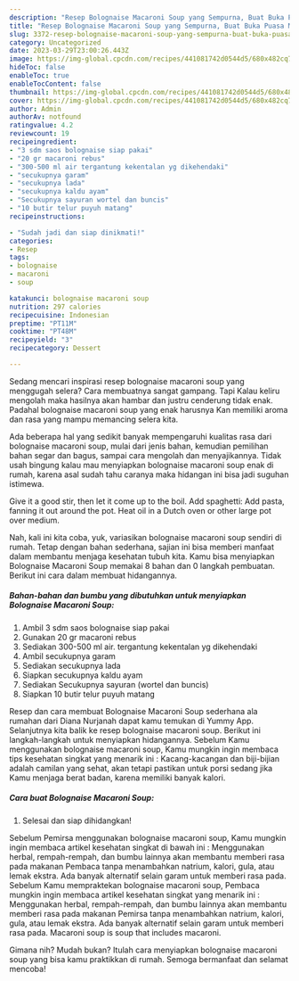 ```yaml
---
description: "Resep Bolognaise Macaroni Soup yang Sempurna, Buat Buka Puasa Menggugah Selera"
title: "Resep Bolognaise Macaroni Soup yang Sempurna, Buat Buka Puasa Menggugah Selera"
slug: 3372-resep-bolognaise-macaroni-soup-yang-sempurna-buat-buka-puasa-menggugah-selera
category: Uncategorized
date: 2023-03-29T23:00:26.443Z
image: https://img-global.cpcdn.com/recipes/441081742d0544d5/680x482cq70/bolognaise-macaroni-soup-foto-resep-utama.jpg
hideToc: false
enableToc: true
enableTocContent: false
thumbnail: https://img-global.cpcdn.com/recipes/441081742d0544d5/680x482cq70/bolognaise-macaroni-soup-foto-resep-utama.jpg
cover: https://img-global.cpcdn.com/recipes/441081742d0544d5/680x482cq70/bolognaise-macaroni-soup-foto-resep-utama.jpg
author: Admin
authorAv: notfound
ratingvalue: 4.2
reviewcount: 19
recipeingredient:
- "3 sdm saos bolognaise siap pakai"
- "20 gr macaroni rebus"
- "300-500 ml air tergantung kekentalan yg dikehendaki"
- "secukupnya garam"
- "secukupnya lada"
- "secukupnya kaldu ayam"
- "Secukupnya sayuran wortel dan buncis"
- "10 butir telur puyuh matang"
recipeinstructions:

- "Sudah jadi dan siap dinikmati!"
categories:
- Resep
tags:
- bolognaise
- macaroni
- soup

katakunci: bolognaise macaroni soup 
nutrition: 297 calories
recipecuisine: Indonesian
preptime: "PT11M"
cooktime: "PT48M"
recipeyield: "3"
recipecategory: Dessert

---
```



Sedang mencari inspirasi resep bolognaise macaroni soup yang menggugah selera? Cara membuatnya sangat gampang. Tapi Kalau keliru mengolah maka hasilnya akan hambar dan justru cenderung tidak enak. Padahal bolognaise macaroni soup yang enak harusnya Kan memiliki aroma dan rasa yang mampu memancing selera kita.


Ada beberapa hal yang sedikit banyak mempengaruhi kualitas rasa dari bolognaise macaroni soup, mulai dari jenis bahan, kemudian pemilihan bahan segar dan bagus, sampai cara mengolah dan menyajikannya. Tidak usah bingung kalau mau menyiapkan bolognaise macaroni soup enak di rumah, karena asal sudah tahu caranya maka hidangan ini bisa jadi suguhan istimewa.

Give it a good stir, then let it come up to the boil. Add spaghetti: Add pasta, fanning it out around the pot. Heat oil in a Dutch oven or other large pot over medium.


Nah, kali ini kita coba, yuk, variasikan bolognaise macaroni soup sendiri di rumah. Tetap dengan bahan sederhana, sajian ini bisa memberi manfaat dalam membantu menjaga kesehatan tubuh kita. Kamu bisa menyiapkan Bolognaise Macaroni Soup memakai 8 bahan dan 0 langkah pembuatan. Berikut ini cara dalam membuat hidangannya.

<!--inarticleads1-->

##### Bahan-bahan dan bumbu yang dibutuhkan untuk menyiapkan Bolognaise Macaroni Soup:

1. Ambil 3 sdm saos bolognaise siap pakai
1. Gunakan 20 gr macaroni rebus
1. Sediakan 300-500 ml air. tergantung kekentalan yg dikehendaki
1. Ambil secukupnya garam
1. Sediakan secukupnya lada
1. Siapkan secukupnya kaldu ayam
1. Sediakan Secukupnya sayuran (wortel dan buncis)
1. Siapkan 10 butir telur puyuh matang


Resep dan cara membuat Bolognaise Macaroni Soup sederhana ala rumahan dari Diana Nurjanah dapat kamu temukan di Yummy App. Selanjutnya kita balik ke resep bolognaise macaroni soup. Berikut ini langkah-langkah untuk menyiapkan hidangannya. Sebelum Kamu menggunakan bolognaise macaroni soup, Kamu mungkin ingin membaca tips kesehatan singkat yang menarik ini : Kacang-kacangan dan biji-bijian adalah camilan yang sehat, akan tetapi pastikan untuk porsi sedang jika Kamu menjaga berat badan, karena memiliki banyak kalori. 

<!--inarticleads2-->

##### Cara buat Bolognaise Macaroni Soup:


1. Selesai dan siap dihidangkan!

Sebelum Pemirsa menggunakan bolognaise macaroni soup, Kamu mungkin ingin membaca artikel kesehatan singkat di bawah ini : Menggunakan herbal, rempah-rempah, dan bumbu lainnya akan membantu memberi rasa pada makanan Pembaca tanpa menambahkan natrium, kalori, gula, atau lemak ekstra. Ada banyak alternatif selain garam untuk memberi rasa pada. Sebelum Kamu mempraktekan bolognaise macaroni soup, Pembaca mungkin ingin membaca artikel kesehatan singkat yang menarik ini : Menggunakan herbal, rempah-rempah, dan bumbu lainnya akan membantu memberi rasa pada makanan Pemirsa tanpa menambahkan natrium, kalori, gula, atau lemak ekstra. Ada banyak alternatif selain garam untuk memberi rasa pada. Macaroni soup is soup that includes macaroni. 

Gimana nih? Mudah bukan? Itulah cara menyiapkan bolognaise macaroni soup yang bisa kamu praktikkan di rumah. Semoga bermanfaat dan selamat mencoba!
